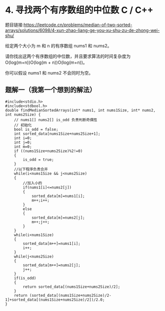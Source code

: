 # 4. 寻找两个有序数组的中位数 C / C++
题目链接:https://leetcode.cn/problems/median-of-two-sorted-arrays/solutions/6098/4-xun-zhao-liang-ge-you-xu-shu-zu-de-zhong-wei-shu/

给定两个大小为 m 和 n 的有序数组 nums1 和 nums2。

请你找出这两个有序数组的中位数，并且要求算法的时间复杂度为 O(log(m+n))O(log(m + n))O(log(m+n))。

你可以假设 nums1 和 nums2 不会同时为空。


## 题解一（我第一个想到的解法）
```
#include<stdio.h>
#include<stdbool.h>
double findMedianSortedArrays(int* nums1, int nums1Size, int* nums2, int nums2Size) {
    // nums1[] nums2[] is_odd 负责判断奇偶性
    // 初始化    
    bool is_odd = false;
    int sorted_data[nums1Size+nums2Size+1];
    int i=0;
    int j=0;
    int m=0;
    if ((nums1Size+nums2Size)%2!=0)
    {
        is_odd = true;
    }
    //以下程序负责合并
    while(i<nums1Size && j<nums2Size)
    {
        //加入小的
        if(nums1[i]<=nums2[j])
        {
            sorted_data[m]=nums1[i];
            m++;i++;
        }
        else
        {
            sorted_data[m]=nums2[j];
            m++;j++;
        }
    }
    while(i<nums1Size)
    {
        sorted_data[m++]=nums1[i];
        i++;
    }
    while(j<nums2Size)
    {
        sorted_data[m++]=nums2[j];
        j++;
    }
    if(is_odd)
    {
        return sorted_data[(nums1Size+nums2Size)/2];
    }
    return (sorted_data[(nums1Size+nums2Size)/2-1]+sorted_data[(nums1Size+nums2Size)/2])/2.0;
}
```
